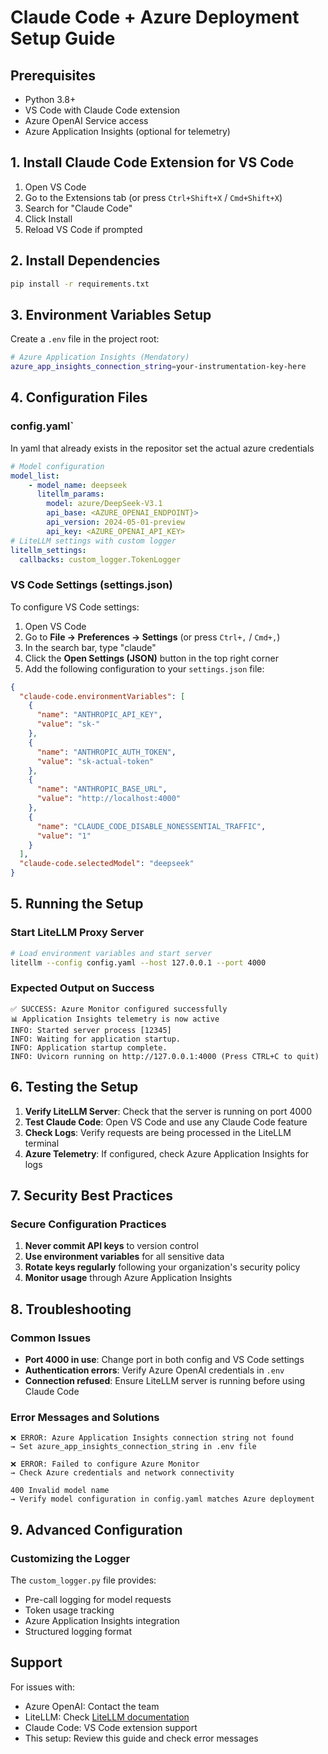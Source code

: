 # Claude Code + Azure Deployment Setup Guide

## Prerequisites

- Python 3.8+
- VS Code with Claude Code extension
- Azure OpenAI Service access
- Azure Application Insights (optional for telemetry)

## 1. Install Claude Code Extension for VS Code

1. Open VS Code
2. Go to the Extensions tab (or press `Ctrl+Shift+X` / `Cmd+Shift+X`)
3. Search for "Claude Code"
4. Click Install
5. Reload VS Code if prompted

## 2. Install Dependencies

```bash
pip install -r requirements.txt
```


## 3. Environment Variables Setup

Create a `.env` file in the project root:

```bash
# Azure Application Insights (Mendatory)
azure_app_insights_connection_string=your-instrumentation-key-here

```

## 4. Configuration Files

### config.yaml`

In yaml that already exists in the repositor set the actual azure credentials

```yaml
# Model configuration
model_list:
    - model_name: deepseek
      litellm_params:
        model: azure/DeepSeek-V3.1
        api_base: <AZURE_OPENAI_ENDPOINT}>
        api_version: 2024-05-01-preview
        api_key: <AZURE_OPENAI_API_KEY>
# LiteLLM settings with custom logger
litellm_settings:
  callbacks: custom_logger.TokenLogger
```

### VS Code Settings (settings.json)

To configure VS Code settings:

1. Open VS Code
2. Go to **File → Preferences → Settings** (or press `Ctrl+,` / `Cmd+,`)
3. In the search bar, type "claude"
4. Click the **Open Settings (JSON)** button in the top right corner
5. Add the following configuration to your `settings.json` file:

```json
{
  "claude-code.environmentVariables": [
    {
      "name": "ANTHROPIC_API_KEY",
      "value": "sk-"
    },
    {
      "name": "ANTHROPIC_AUTH_TOKEN",
      "value": "sk-actual-token"
    },
    {
      "name": "ANTHROPIC_BASE_URL",
      "value": "http://localhost:4000"
    },
    {
      "name": "CLAUDE_CODE_DISABLE_NONESSENTIAL_TRAFFIC",
      "value": "1"
    }
  ],
  "claude-code.selectedModel": "deepseek"
}
```

## 5. Running the Setup

### Start LiteLLM Proxy Server

```bash
# Load environment variables and start server
litellm --config config.yaml --host 127.0.0.1 --port 4000
```

### Expected Output on Success

```
✅ SUCCESS: Azure Monitor configured successfully
📊 Application Insights telemetry is now active
INFO: Started server process [12345]
INFO: Waiting for application startup.
INFO: Application startup complete.
INFO: Uvicorn running on http://127.0.0.1:4000 (Press CTRL+C to quit)
```

## 6. Testing the Setup

1. **Verify LiteLLM Server**: Check that the server is running on port 4000
2. **Test Claude Code**: Open VS Code and use any Claude Code feature
3. **Check Logs**: Verify requests are being processed in the LiteLLM terminal
4. **Azure Telemetry**: If configured, check Azure Application Insights for logs

## 7. Security Best Practices

### Secure Configuration Practices

1. **Never commit API keys** to version control
2. **Use environment variables** for all sensitive data
3. **Rotate keys regularly** following your organization's security policy
4. **Monitor usage** through Azure Application Insights

## 8. Troubleshooting

### Common Issues

- **Port 4000 in use**: Change port in both config and VS Code settings
- **Authentication errors**: Verify Azure OpenAI credentials in `.env`
- **Connection refused**: Ensure LiteLLM server is running before using Claude Code

### Error Messages and Solutions

```
❌ ERROR: Azure Application Insights connection string not found
→ Set azure_app_insights_connection_string in .env file

❌ ERROR: Failed to configure Azure Monitor
→ Check Azure credentials and network connectivity

400 Invalid model name
→ Verify model configuration in config.yaml matches Azure deployment
```

## 9. Advanced Configuration

### Customizing the Logger

The `custom_logger.py` file provides:
- Pre-call logging for model requests
- Token usage tracking
- Azure Application Insights integration
- Structured logging format


## Support

For issues with:
- Azure OpenAI: Contact the team
- LiteLLM: Check [LiteLLM documentation](https://docs.litellm.ai/)
- Claude Code: VS Code extension support
- This setup: Review this guide and check error messages
